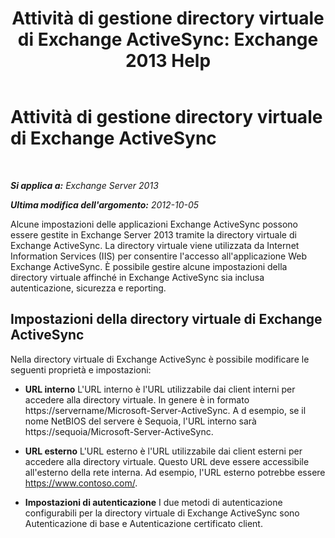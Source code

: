 ﻿---
title: 'Attività di gestione directory virtuale di Exchange ActiveSync: Exchange 2013 Help'
TOCTitle: Attività di gestione directory virtuale di Exchange ActiveSync
ms:assetid: f0b339b7-e184-4392-a133-20523183459d
ms:mtpsurl: https://technet.microsoft.com/it-it/library/Bb125170(v=EXCHG.150)
ms:contentKeyID: 50482024
ms.date: 05/22/2018
mtps_version: v=EXCHG.150
ms.translationtype: MT
---

# Attività di gestione directory virtuale di Exchange ActiveSync

 

_**Si applica a:** Exchange Server 2013_

_**Ultima modifica dell'argomento:** 2012-10-05_

Alcune impostazioni delle applicazioni Exchange ActiveSync possono essere gestite in Exchange Server 2013 tramite la directory virtuale di Exchange ActiveSync. La directory virtuale viene utilizzata da Internet Information Services (IIS) per consentire l'accesso all'applicazione Web Exchange ActiveSync. È possibile gestire alcune impostazioni della directory virtuale affinché in Exchange ActiveSync sia inclusa autenticazione, sicurezza e reporting.

## Impostazioni della directory virtuale di Exchange ActiveSync

Nella directory virtuale di Exchange ActiveSync è possibile modificare le seguenti proprietà e impostazioni:

  - **URL interno** L'URL interno è l'URL utilizzabile dai client interni per accedere alla directory virtuale. In genere è in formato https://servername/Microsoft-Server-ActiveSync. A d esempio, se il nome NetBIOS del servere è Sequoia, l'URL interno sarà https://sequoia/Microsoft-Server-ActiveSync.

  - **URL esterno** L'URL esterno è l'URL utilizzabile dai client esterni per accedere alla directory virtuale. Questo URL deve essere accessibile all'esterno della rete interna. Ad esempio, l'URL esterno potrebbe essere https://www.contoso.com/.

  - **Impostazioni di autenticazione** I due metodi di autenticazione configurabili per la directory virtuale di Exchange ActiveSync sono Autenticazione di base e Autenticazione certificato client.

